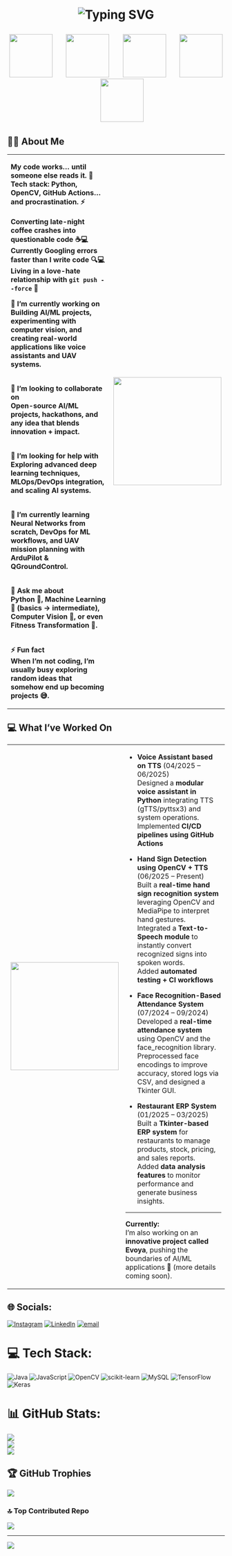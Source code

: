<h1>
<p align=center>
  <img src="https://readme-typing-svg.demolab.com?font=Fira+Code&pause=1000&center=true&vCenter=true&width=435&lines=Hi+I'm+Atharva" alt="Typing SVG" />
</p>
  </h1>

  <p align="center">
  <img src="https://user-images.githubusercontent.com/74038190/212257472-08e52665-c503-4bd9-aa20-f5a4dae769b5.gif" width="100" />
  &nbsp;&nbsp;&nbsp;&nbsp;&nbsp;&nbsp;
  <img src="https://user-images.githubusercontent.com/74038190/212281775-b468df30-4edc-4bf8-a4ee-f52e1aaddc86.gif" width="100" />
  &nbsp;&nbsp;&nbsp;&nbsp;&nbsp;&nbsp;
  <img src="https://user-images.githubusercontent.com/74038190/212257465-7ce8d493-cac5-494e-982a-5a9deb852c4b.gif" width="100" />
  &nbsp;&nbsp;&nbsp;&nbsp;&nbsp;&nbsp;
  <img src="https://user-images.githubusercontent.com/74038190/212257454-16e3712e-945a-4ca2-b238-408ad0bf87e6.gif" width="100" />
  &nbsp;&nbsp;&nbsp;&nbsp;&nbsp;&nbsp;
  <img src="https://user-images.githubusercontent.com/74038190/212280805-9bcb336b-8c55-46a8-abf8-ff286ab55472.gif" width="100" />
</p>


## 🙋‍♂️ About Me  

<table>
  <tr>
    <td valign="top" width="60%">

<strong>**My code works… until someone else reads it.** 👀 <br>
<strong>**Tech stack:** Python, OpenCV, GitHub Actions… and procrastination. ⚡<br>  
<strong>**Converting late-night coffee crashes into questionable code** ☕💻  <br>
<strong>**Currently Googling errors faster than I write code** 🔍💻  <br>
<strong>**Living in a love-hate relationship with** `git push --force` 🤯<br>  

<strong>🔭 I’m currently working on</strong><br>
Building <b>AI/ML projects</b>, experimenting with <b>computer vision</b>, and creating real-world applications like <b>voice assistants</b> and <b>UAV systems</b>.<br><br>

<strong>👯 I’m looking to collaborate on</strong><br>
Open-source <b>AI/ML projects</b>, hackathons, and any idea that blends <b>innovation + impact</b>.<br><br>

<strong>🤝 I’m looking for help with</strong><br>
Exploring advanced <b>deep learning techniques</b>, <b>MLOps/DevOps integration</b>, and scaling AI systems.<br><br>

<strong>🌱 I’m currently learning</strong><br>
Neural Networks from scratch, <b>DevOps for ML workflows</b>, and <b>UAV mission planning</b> with ArduPilot & QGroundControl.<br><br>

<strong>💬 Ask me about</strong><br>
Python 🐍, Machine Learning 🤖 (basics → intermediate), Computer Vision 👀, or even Fitness Transformation 💪.<br><br>

<strong>⚡ Fun fact</strong><br>
When I’m not coding, I’m usually busy exploring random ideas that somehow end up becoming projects 😅.

</td>
    <td align="center" width="40%">
      <img src="https://user-images.githubusercontent.com/74038190/213910842-5a320d6b-e48f-4d41-a901-0e6a357e8dae.gif" width="250">
    </td>
  </tr>
</table>

## 💻 What I’ve Worked On  

<table>
  <tr>
    <td align="center" width="40%">
      <img src="https://user-images.githubusercontent.com/74038190/218265814-3084a4ba-809c-4135-afc0-8685d0f634b3.gif" width="250">
    </td>

   <td valign="top" width="60%">
     
- <b>Voice Assistant based on TTS</b> (04/2025 – 06/2025)  
  Designed a **modular voice assistant in Python** integrating TTS (gTTS/pyttsx3) and system operations.  
  Implemented **CI/CD pipelines using GitHub Actions**  

- <b>Hand Sign Detection using OpenCV + TTS</b> (06/2025 – Present)  
  Built a **real-time hand sign recognition system** leveraging OpenCV and MediaPipe to interpret hand gestures.  
  Integrated a **Text-to-Speech module** to instantly convert recognized signs into spoken words.  
  Added **automated testing + CI workflows**

- <b>Face Recognition-Based Attendance System</b> (07/2024 – 09/2024)  
  Developed a **real-time attendance system** using OpenCV and the face_recognition library.  
  Preprocessed face encodings to improve accuracy, stored logs via CSV, and designed a Tkinter GUI.
  
- <b>Restaurant ERP System</b> (01/2025 – 03/2025)  
  Built a **Tkinter-based ERP system** for restaurants to manage products, stock, pricing, and sales reports.  
  Added **data analysis features** to monitor performance and generate business insights.  
---
<b>Currently:</b>  
I’m also working on an **innovative project called Evoya**, pushing the boundaries of AI/ML applications 🚀 (more details coming soon).  

  </td>
  </tr>
</table>





## 🌐 Socials:
[![Instagram](https://img.shields.io/badge/Instagram-%23E4405F.svg?logo=Instagram&logoColor=white)](https://instagram.com/https://www.instagram.com/the_hodophile_guy03/) [![LinkedIn](https://img.shields.io/badge/LinkedIn-%230077B5.svg?logo=linkedin&logoColor=white)](https://linkedin.com/in/https://www.linkedin.com/in/atharvapatil115/) [![email](https://img.shields.io/badge/Email-D14836?logo=gmail&logoColor=white)](mailto:patil.atharva115@gmail.com) 

# 💻 Tech Stack:
![Java](https://img.shields.io/badge/java-%23ED8B00.svg?style=for-the-badge&logo=openjdk&logoColor=white) ![JavaScript](https://img.shields.io/badge/javascript-%23323330.svg?style=for-the-badge&logo=javascript&logoColor=%23F7DF1E) ![OpenCV](https://img.shields.io/badge/opencv-%23white.svg?style=for-the-badge&logo=opencv&logoColor=white) ![scikit-learn](https://img.shields.io/badge/scikit--learn-%23F7931E.svg?style=for-the-badge&logo=scikit-learn&logoColor=white) ![MySQL](https://img.shields.io/badge/mysql-4479A1.svg?style=for-the-badge&logo=mysql&logoColor=white) ![TensorFlow](https://img.shields.io/badge/TensorFlow-%23FF6F00.svg?style=for-the-badge&logo=TensorFlow&logoColor=white) ![Keras](https://img.shields.io/badge/Keras-%23D00000.svg?style=for-the-badge&logo=Keras&logoColor=white)
# 📊 GitHub Stats:
![](https://github-readme-stats.vercel.app/api?username=atharvapatil115&theme=solarized-dark&hide_border=true&include_all_commits=true&count_private=false)<br/>
![](https://nirzak-streak-stats.vercel.app/?user=atharvapatil115&theme=solarized-dark&hide_border=true)<br/>
![](https://github-readme-stats.vercel.app/api/top-langs/?username=atharvapatil115&theme=solarized-dark&hide_border=true&include_all_commits=true&count_private=false&layout=compact)

## 🏆 GitHub Trophies
![](https://github-profile-trophy.vercel.app/?username=atharvapatil115&theme=solarized-dark&no-frame=false&no-bg=false&margin-w=4)

### 🔝 Top Contributed Repo
![](https://github-contributor-stats.vercel.app/api?username=atharvapatil115&limit=5&theme=dark&combine_all_yearly_contributions=true)

---
[![](https://visitcount.itsvg.in/api?id=atharvapatil115&icon=1&color=0)](https://visitcount.itsvg.in)

<!-- Proudly created with GPRM ( https://gprm.itsvg.in ) -->
